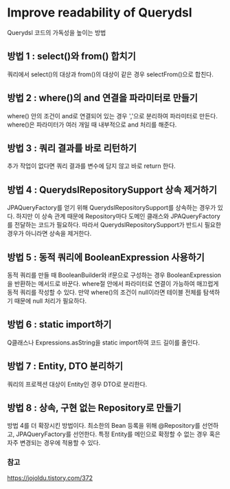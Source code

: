 # Improve readability of Querydsl
Querydsl 코드의 가독성을 높이는 방법  

## 방법 1 : select()와 from() 합치기
쿼리에서 select()의 대상과 from()의 대상이 같은 경우 selectFrom()으로 합친다.

## 방법 2 : where()의 and 연결을 파라미터로 만들기
where() 안의 조건이 and로 연결되어 있는 경우 ','으로 분리하여 파라미터로 만든다. where()은 파라미터가 여러 개일 때 내부적으로 and 처리를 해준다.  

## 방법 3 : 쿼리 결과를 바로 리턴하기
추가 작업이 없다면 쿼리 결과를 변수에 담지 않고 바로 return 한다.

## 방법 4 : QuerydslRepositorySupport 상속 제거하기
JPAQueryFactory를 얻기 위해 QuerydslRepositorySupport를 상속하는 경우가 있다. 하지만 이 상속 관계 때문에 Repository마다 도메인 클래스와 JPAQueryFactory를 전달하는 코드가 필요하다. 따라서 QuerydslRepositorySupport가 반드시 필요한 경우가 아니라면 상속을 제거한다.  

## 방법 5 : 동적 쿼리에 BooleanExpression 사용하기
동적 쿼리를 만들 때 BooleanBuilder와 if문으로 구성하는 경우 BooleanExpression을 반환하는 메서드로 바꾼다. where절 안에서 파라미터로 연결이 가능하여 매끄럽게 동적 쿼리를 작성할 수 있다. 만약 where()의 조건이 null이라면 테이블 전체를 탐색하기 때문에 null 처리가 필요하다.   

## 방법 6 : static import하기
Q클래스나 Expressions.asString을 static import하여 코드 길이를 줄인다.

## 방법 7 : Entity, DTO 분리하기
쿼리의 프로젝션 대상이 Entity인 경우 DTO로 분리한다.

## 방법 8 : 상속, 구현 없는 Repository로 만들기
방법 4를 더 확장시킨 방법이다. 최소한의 Bean 등록을 위해 @Repository를 선언하고, JPAQueryFactory를 선언한다. 특정 Entity를 메인으로 확정할 수 없는 경우 혹은 자주 변경되는 경우에 적용할 수 있다.

### 참고
https://jojoldu.tistory.com/372
